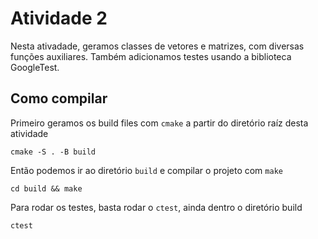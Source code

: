 # Atividade 2

Nesta ativadade, geramos classes de vetores e matrizes, com diversas funções auxiliares. Também adicionamos testes usando a biblioteca GoogleTest.

## Como compilar

Primeiro geramos os build files com `cmake` a partir do diretório raíz desta atividade

`cmake -S . -B build`

Então podemos ir ao diretório `build` e compilar o projeto com `make`

`cd build && make`

Para rodar os testes, basta rodar o `ctest`, ainda dentro o diretório build

`ctest`